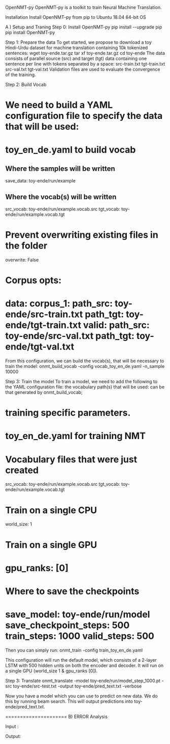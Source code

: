 OpenNMT-py
OpenNMT-py is a toolkit to train Neural Machine Translation.

Installation
Install OpenNMT-py from pip to Ubuntu 18.04 64-bit OS

A ) Setup and Traning
Step 0: Install OpenNMT-py
pip install --upgrade pip
pip install OpenNMT-py

Step 1: Prepare the data
To get started, we propose to download a toy Hindi-Urdu dataset for machine translation containing 10k tokenized sentences:
wget <URL>toy-ende.tar.gz
tar xf toy-ende.tar.gz
cd toy-ende
The data consists of parallel source (src) and target (tgt) data containing one sentence per line with tokens separated by a space:
src-train.txt
tgt-train.txt
src-val.txt
tgt-val.txt
Validation files are used to evaluate the convergence of the training.

Step 2: Build Vocab

We need to build a YAML configuration file to specify the data that will be used:
======================
# toy_en_de.yaml to build vocab
## Where the samples will be written
save_data: toy-ende/run/example
## Where the vocab(s) will be written
src_vocab: toy-ende/run/example.vocab.src
tgt_vocab: toy-ende/run/example.vocab.tgt
# Prevent overwriting existing files in the folder
overwrite: False
# Corpus opts:
data:
corpus_1:
path_src: toy-ende/src-train.txt
path_tgt: toy-ende/tgt-train.txt
valid:
path_src: toy-ende/src-val.txt
path_tgt: toy-ende/tgt-val.txt
=====================
From this configuration, we can build the vocab(s), that will be necessary to train the model:
onmt_build_vocab -config vocab_toy_en_de.yaml -n_sample 10000

Step 3: Train the model
To train a model, we need to add the following to the YAML configuration file:
the vocabulary path(s) that will be used: can be that generated by onmt_build_vocab;

training specific parameters.
=======================
# toy_en_de.yaml for training NMT

# Vocabulary files that were just created
src_vocab: toy-ende/run/example.vocab.src
tgt_vocab: toy-ende/run/example.vocab.tgt

# Train on a single CPU
world_size: 1

# Train on a single GPU
# gpu_ranks: [0]

# Where to save the checkpoints
save_model: toy-ende/run/model
save_checkpoint_steps: 500
train_steps: 1000
valid_steps: 500
=======================

Then you can simply run:
onmt_train -config train_toy_en_de.yaml

This configuration will run the default model, which consists of a 2-layer LSTM with 500 hidden units on both the encoder and decoder. It will run on a single GPU (world_size 1 & gpu_ranks [0]).

Step 3: Translate
onmt_translate -model toy-ende/run/model_step_1000.pt -src toy-ende/src-test.txt -output toy-ende/pred_text.txt -verbose

Now you have a model which you can use to predict on new data. We do this by running beam search. This will output predictions into toy-ende/pred_text.txt.

=====================
B) ERROR Analysis

Input : 

Output: 

